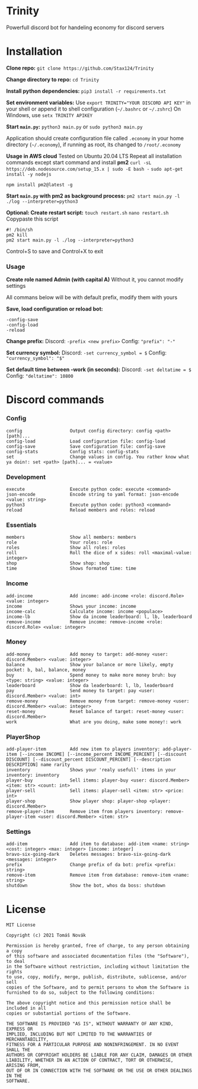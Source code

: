# Trinity 
Powerfull discord bot for handeling economy for discord servers

# Installation

**Clone repo:**
```git clone https://github.com/Stax124/Trinity```

**Change directory to repo:**
```cd Trinity```

**Install python dependencies:**
```pip3 install -r requirements.txt```

**Set environment variables:**
Use ```export TRINITY="YOUR DISCORD API KEY"``` in your shell or append it to shell configuration (```~/.bashrc``` or ```~/.zshrc```)
On Windows, use ```setx TRINITY APIKEY```

**Start ```main.py```:**
```python3 main.py``` or ```sudo python3 main.py```

Application should create configuration file called ```.economy``` in your home directory (```~/.economy```), if running as root, its changed to ```/root/.economy```

**Usage in AWS cloud**
Tested on Ubuntu 20.04 LTS
Repeat all installation commands except start command and install **pm2**
```curl -sL https://deb.nodesource.com/setup_15.x | sudo -E bash -```
```sudo apt-get install -y nodejs```

```npm install pm2@latest -g```

**Start ```main.py``` with pm2 as background process:**
```pm2 start main.py -l ./log --interpreter=python3```

**Optional: Create restart script:**
```touch restart.sh```
```nano restart.sh```
Copypaste this script
```
#! /bin/sh
pm2 kill
pm2 start main.py -l ./log --interpreter=python3
```
Control+S to save and Control+X to exit

<h3>Usage</h3>

**Create role named Admin (with capital A)**
Without it, you cannot modify settings

All commans below will be with default prefix, modify them with yours

**Save, load configuration or reload bot:**
```
-config-save
-config-load
-reload
```

**Change prefix:**
Discord: ```-prefix <new prefix>```
Config: ```"prefix": "-"```

**Set currency symbol:**
Discord: ```-set currency_symbol = $```
Config: ```"currency_symbol": "$"```

**Set default time between -work (in seconds):**
Discord: ```-set deltatime = $```
Config: ```"deltatime": 10800```

# Discord commands
<h3>Config</h3>

```
config                  Output config directory: config <path> [path]...
config-load             Load configuration file: config-load
config-save             Save configuration file: config-save
config-stats            Config stats: config-stats
set                     Change values in config. You rather know what ya doin!: set <path> [path]... = <value>
```

<h3>Development</h3>

```
execute                 Execute python code: execute <command>
json-encode             Encode string to yaml format: json-encode <value: string>
python3                 Execute python code: python3 <command>
reload                  Reload members and roles: reload
```

<h3>Essentials</h3>

```
members                 Show all members: members
role                    Your roles: role
roles                   Show all roles: roles
roll                    Roll the dice of x sides: roll <maximal-value: integer>
shop                    Show shop: shop
time                    Shows formated time: time
```

<h3>Income</h3>

```
add-income              Add income: add-income <role: discord.Role> <value: integer>
income                  Shows your income: income
income-calc             Calculate income: income <populace>
income-lb               Show da income leaderboard: l, lb, leaderboard
remove-income           Remove income: remove-income <role: discord.Role> <value: integer>
```

<h3>Money</h3>

```
add-money               Add money to target: add-money <user: discord.Member> <value: integer>
balance                 Show your balance or more likely, empty pocket: b, bal, balance, money
buy                     Spend money to make more money bruh: buy <type: string> <value: integer>
leaderboard             Show da leaderboard: l, lb, leaderboard
pay                     Send money to target: pay <user: discord.Member> <value: int>
remove-money            Remove money from target: remove-money <user: discord.Member> <value: integer>
reset-money             Reset balance of target: reset-money <user: discord.Member>
work                    What are you doing, make some money!: work
```

<h3>PlayerShop</h3>

```
add-player-item         Add new item to players inventory: add-player-item [--income INCOME] [--income_percent INCOME_PERCENT] [--discount DISCOUNT] [--discount_percent DISCOUNT_PERCENT] [--description DESCRIPTION] name rarity
inventory               Shows your 'realy usefull' items in your inventory: inventory
player-buy              Sell items: player-buy <user: discord.Member> <item: str> <count: int>
player-sell             Sell items: player-sell <item: str> <price: int>
player-shop             Show player shop: player-shop <player: discord.Member>
remove-player-item      Remove item from players inventory: remove-player-item <user: discord.Member> <item: str>
```

<h3>Settings</h3>

```
add-item                Add item to database: add-item <name: string> <cost: integer> <max: integer> [income: integer]
bravo-six-going-dark    Deletes messages: bravo-six-going-dark <messages: integer>
prefix                  Change prefix of da bot: prefix <prefix: string>
remove-item             Remove item from database: remove-item <name: string>
shutdown                Show the bot, whos da boss: shutdown
```

# License

```
MIT License

Copyright (c) 2021 Tomáš Novák

Permission is hereby granted, free of charge, to any person obtaining a copy
of this software and associated documentation files (the "Software"), to deal
in the Software without restriction, including without limitation the rights
to use, copy, modify, merge, publish, distribute, sublicense, and/or sell
copies of the Software, and to permit persons to whom the Software is
furnished to do so, subject to the following conditions:

The above copyright notice and this permission notice shall be included in all
copies or substantial portions of the Software.

THE SOFTWARE IS PROVIDED "AS IS", WITHOUT WARRANTY OF ANY KIND, EXPRESS OR
IMPLIED, INCLUDING BUT NOT LIMITED TO THE WARRANTIES OF MERCHANTABILITY,
FITNESS FOR A PARTICULAR PURPOSE AND NONINFRINGEMENT. IN NO EVENT SHALL THE
AUTHORS OR COPYRIGHT HOLDERS BE LIABLE FOR ANY CLAIM, DAMAGES OR OTHER
LIABILITY, WHETHER IN AN ACTION OF CONTRACT, TORT OR OTHERWISE, ARISING FROM,
OUT OF OR IN CONNECTION WITH THE SOFTWARE OR THE USE OR OTHER DEALINGS IN THE
SOFTWARE.
```
